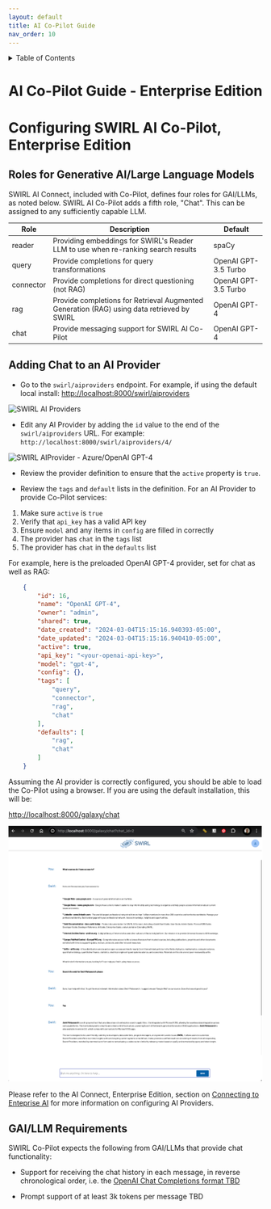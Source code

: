 ```yaml
---
layout: default
title: AI Co-Pilot Guide
nav_order: 10
---
```

<details markdown="block">
  <summary>
    Table of Contents
  </summary>
  {: .text-delta }
- TOC
{:toc}
</details>

# AI Co-Pilot Guide - Enterprise Edition

# Configuring SWIRL AI Co-Pilot, Enterprise Edition

## Roles for Generative AI/Large Language Models

SWIRL AI Connect, included with Co-Pilot, defines four roles for GAI/LLMs, as noted below. SWIRL AI Co-Pilot adds a fifth role, "Chat". This can be assigned to any sufficiently capable LLM. 

| Role | Description | Default | 
| ------- | ----------- | -------- |
| reader  | Providing embeddings for SWIRL's Reader LLM to use when re-ranking search results | spaCy |
| query   | Provide completions for query transformations | OpenAI GPT-3.5 Turbo |
| connector | Provide completions for direct questioning (not RAG) | OpenAI GPT-3.5 Turbo  | 
| rag | Provide completions for Retrieval Augmented Generation (RAG) using data retrieved by SWIRL | OpenAI GPT-4  |
| chat | Provide messaging support for SWIRL AI Co-Pilot | OpenAI GPT-4 |

## Adding Chat to an AI Provider

* Go to the `swirl/aiproviders` endpoint. For example, if using the default local install: [http://localhost:8000/swirl/aiproviders](http://localhost:8000/swirl/aiproviders)

![SWIRL AI Providers](https://docs.swirl.today/images/swirl_aiproviders.png)

* Edit any AI Provider by adding the `id` value to the end of the `swirl/aiproviders` URL. For example: `http://localhost:8000/swirl/aiproviders/4/`

![SWIRL AIProvider - Azure/OpenAI GPT-4](./images/swirl_aiprovider_4.png)

* Review the provider definition to ensure that the `active` property is `true`.

* Review the `tags` and `default` lists in the definition. For an AI Provider to provide Co-Pilot services:

1. Make sure `active` is `true`
2. Verify that `api_key` has a valid API key
3. Ensure `model` and any items in `config` are filled in correctly
4. The provider has `chat` in the `tags` list
5. The provider has `chat` in the `defaults` list

For example, here is the preloaded OpenAI GPT-4 provider, set for chat as well as RAG:

``` json
    {
        "id": 16,
        "name": "OpenAI GPT-4",
        "owner": "admin",
        "shared": true,
        "date_created": "2024-03-04T15:15:16.940393-05:00",
        "date_updated": "2024-03-04T15:15:16.940410-05:00",
        "active": true,
        "api_key": "<your-openai-api-key>",
        "model": "gpt-4",
        "config": {},
        "tags": [
            "query",
            "connector",
            "rag",
            "chat"
        ],
        "defaults": [
            "rag",
            "chat"
        ]
    }
```

Assuming the AI provider is correctly configured, you should be able to load the Co-Pilot using a browser. If you are using the default installation, this will be:

[http://localhost:8000/galaxy/chat](http://localhost:8000/galaxy/chat)

![SWIRL Co-Pilot](images/swirl_copilot_chat_rag.png)

Please refer to the AI Connect, Enterprise Edition, section on [Connecting to Enteprise AI](./AI-Connect.md#connecting-to-enterprise-ai) for more information on configuring AI Providers.

## GAI/LLM Requirements

SWIRL Co-Pilot expects the following from GAI/LLMs that provide chat functionality:

* Support for receiving the chat history in each message, in reverse chronological order, i.e. the [OpenAI Chat Completions format TBD]()

* Prompt support of at least 3k tokens per message TBD

